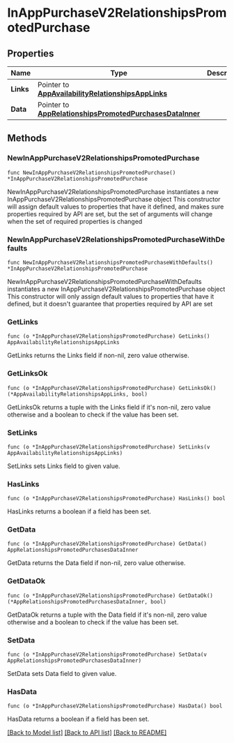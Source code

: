 # InAppPurchaseV2RelationshipsPromotedPurchase

## Properties

Name | Type | Description | Notes
------------ | ------------- | ------------- | -------------
**Links** | Pointer to [**AppAvailabilityRelationshipsAppLinks**](AppAvailabilityRelationshipsAppLinks.md) |  | [optional] 
**Data** | Pointer to [**AppRelationshipsPromotedPurchasesDataInner**](AppRelationshipsPromotedPurchasesDataInner.md) |  | [optional] 

## Methods

### NewInAppPurchaseV2RelationshipsPromotedPurchase

`func NewInAppPurchaseV2RelationshipsPromotedPurchase() *InAppPurchaseV2RelationshipsPromotedPurchase`

NewInAppPurchaseV2RelationshipsPromotedPurchase instantiates a new InAppPurchaseV2RelationshipsPromotedPurchase object
This constructor will assign default values to properties that have it defined,
and makes sure properties required by API are set, but the set of arguments
will change when the set of required properties is changed

### NewInAppPurchaseV2RelationshipsPromotedPurchaseWithDefaults

`func NewInAppPurchaseV2RelationshipsPromotedPurchaseWithDefaults() *InAppPurchaseV2RelationshipsPromotedPurchase`

NewInAppPurchaseV2RelationshipsPromotedPurchaseWithDefaults instantiates a new InAppPurchaseV2RelationshipsPromotedPurchase object
This constructor will only assign default values to properties that have it defined,
but it doesn't guarantee that properties required by API are set

### GetLinks

`func (o *InAppPurchaseV2RelationshipsPromotedPurchase) GetLinks() AppAvailabilityRelationshipsAppLinks`

GetLinks returns the Links field if non-nil, zero value otherwise.

### GetLinksOk

`func (o *InAppPurchaseV2RelationshipsPromotedPurchase) GetLinksOk() (*AppAvailabilityRelationshipsAppLinks, bool)`

GetLinksOk returns a tuple with the Links field if it's non-nil, zero value otherwise
and a boolean to check if the value has been set.

### SetLinks

`func (o *InAppPurchaseV2RelationshipsPromotedPurchase) SetLinks(v AppAvailabilityRelationshipsAppLinks)`

SetLinks sets Links field to given value.

### HasLinks

`func (o *InAppPurchaseV2RelationshipsPromotedPurchase) HasLinks() bool`

HasLinks returns a boolean if a field has been set.

### GetData

`func (o *InAppPurchaseV2RelationshipsPromotedPurchase) GetData() AppRelationshipsPromotedPurchasesDataInner`

GetData returns the Data field if non-nil, zero value otherwise.

### GetDataOk

`func (o *InAppPurchaseV2RelationshipsPromotedPurchase) GetDataOk() (*AppRelationshipsPromotedPurchasesDataInner, bool)`

GetDataOk returns a tuple with the Data field if it's non-nil, zero value otherwise
and a boolean to check if the value has been set.

### SetData

`func (o *InAppPurchaseV2RelationshipsPromotedPurchase) SetData(v AppRelationshipsPromotedPurchasesDataInner)`

SetData sets Data field to given value.

### HasData

`func (o *InAppPurchaseV2RelationshipsPromotedPurchase) HasData() bool`

HasData returns a boolean if a field has been set.


[[Back to Model list]](../README.md#documentation-for-models) [[Back to API list]](../README.md#documentation-for-api-endpoints) [[Back to README]](../README.md)



